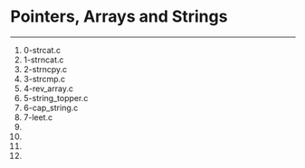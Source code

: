 # Pointers, Arrays and Strings
---
1. 0-strcat.c
2. 1-strncat.c
3. 2-strncpy.c
4. 3-strcmp.c
5. 4-rev_array.c
6. 5-string_topper.c
7. 6-cap_string.c
8. 7-leet.c
9. 
10.
11.
12.
